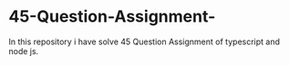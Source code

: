# 45-Question-Assignment-
In this repository i have solve 45 Question Assignment of typescript and node js.
